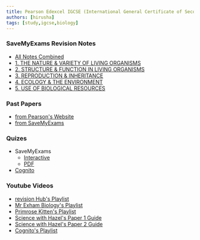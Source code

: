 ```yaml
---
title: Pearson Edexcel IGCSE (International General Certificate of Secondary Education) - Biologu
authors: [hirusha]
tags: [study,igcse,biology]
---
```


### SaveMyExams Revision Notes

- [All Notes Combined](https://mega.nz/file/Mqx1CZDZ#fkNRMuKdPWBXWCNFF5ZhaqXQp1R8WNnvDFh03MP5ciA)
- [1. THE NATURE & VARIETY OF LIVING ORGANISMS](https://mega.nz/folder/BvxB3ZgS#lNPnNx75sPE3ib6CrevPRA)
- [2. STRUCTURE & FUNCTION IN LIVING ORGANISMS](https://mega.nz/folder/xrgQRbqB#F4UOS_1_uQ2SfAbEP8SoSA)
- [3. REPRODUCTION & INHERITANCE](https://mega.nz/folder/w7BhRTwR#FPU1BTQAZvntzZ82nuH-_w)
- [4. ECOLOGY & THE ENVIRONMENT](https://mega.nz/folder/I3oxxS6I#lsBBt7bvBZ1PaC3TLpg5fg)
- [5. USE OF BIOLOGICAL RESOURCES](https://mega.nz/folder/dn4nGBYY#NtJ4HGfUrqlynIahl2CHLQ)

### Past Papers

- [from Pearson's Website](<https://qualifications.pearson.com/en/support/support-topics/exams/past-papers.html?Qualification-Family=International-GCSE&Qualification-Subject=Biology%20(2017)&Status=Pearson-UK:Status%2FLive&Specification-Code=Pearson-UK:Specification-Code%2Figcse17-biology>)
- [from SaveMyExams](https://www.savemyexams.com/igcse/biology/edexcel/-/pages/past-papers/)

### Quizes

- SaveMyExams
  - [Interactive](https://www.savemyexams.co.uk/igcse/biology/edexcel/19/topic-questions/)
  - [PDF](https://www.savemyexams.co.uk/igcse/biology/edexcel/-/pages/topic-questions/)
- [Cognito](https://cognitoresources.org/resources/gcse/qsbytopic/biology/edexceligcse)

### Youtube Videos

- [revision Hub's Playlist](https://www.youtube.com/watch?v=bX3dusGHGDg&list=PLxemOu1G_P7joe1eh7w6z9jx3ZPpwYvBv)
- [Mr Exham Biology's Playlist](https://www.youtube.com/watch?v=oGI7rd6nCO0&list=PLhwQ_-6xAMHugUT7lD13V-K3G3aGu6d56)
- [Primrose Kitten's Playlist](https://www.youtube.com/watch?v=raNBE_C1A4w&list=PL7O6CcKg0HaEgJ69ORzV_C_aQje7DXWlV)
- [Science with Hazel's Paper 1 Guide](https://www.youtube.com/watch?v=REDhrBFnQ_M)
- [Science with Hazel's Paper 2 Guide](https://www.youtube.com/watch?v=ygxNEqdNnlQ)
- [Cognito's Playlist](https://www.youtube.com/watch?v=Xzy4Ze93G3g&list=PLidqqIGKox7X5UFT-expKIuR-i-BN3Q1g)
